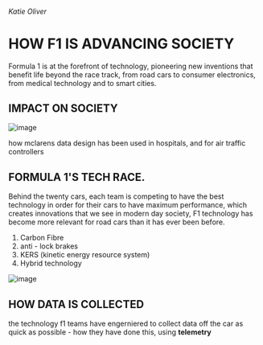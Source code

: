 ###### Katie Oliver 

# HOW F1 IS ADVANCING SOCIETY

Formula 1 is at the forefront of technology, pioneering new inventions that benefit life beyond the race track, from road cars to consumer electronics, from medical technology and to smart cities.

## IMPACT ON SOCIETY 
![image](https://user-images.githubusercontent.com/94462126/142069840-62f563c9-5be2-4e06-a626-bbb6193ddbd3.png)

how mclarens data design has been used in hospitals, and for air traffic controllers 

## FORMULA 1'S TECH RACE.

Behind the twenty cars, each team is competing to have the best technology in order for their cars to have maximum performance, which creates innovations that we see in modern day society, F1 technology has become more relevant for road cars than it has ever been before.

1. Carbon Fibre 
2. anti - lock brakes 
3. KERS (kinetic energy resource system)
4. Hybrid technology 

![image](https://user-images.githubusercontent.com/94462126/142089593-9b7ce30b-fb98-43d9-8f57-cf3b083589aa.png)



## HOW DATA IS COLLECTED
the technology f1 teams have engerniered to collect data off the car as quick as possible - how they have done this, using **telemetry**

